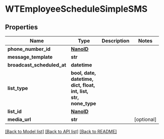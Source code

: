 # WTEmployeeScheduleSimpleSMS


## Properties
Name | Type | Description | Notes
------------ | ------------- | ------------- | -------------
**phone_number_id** | [**NanoID**](NanoID.md) |  | 
**message_template** | **str** |  | 
**broadcast_scheduled_at** | **datetime** |  | 
**list_type** | **bool, date, datetime, dict, float, int, list, str, none_type** |  | 
**list_id** | [**NanoID**](NanoID.md) |  | 
**media_url** | **str** |  | [optional] 

[[Back to Model list]](../README.md#documentation-for-models) [[Back to API list]](../README.md#documentation-for-api-endpoints) [[Back to README]](../README.md)


